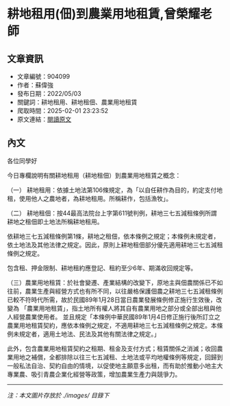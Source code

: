 # 耕地租用(佃)到農業用地租賃,曾榮耀老師

## 文章資訊
- 文章編號：904099
- 作者：蘇偉強
- 發布日期：2022/05/03
- 關鍵詞：耕地租用、耕地租佃、農業用地租賃
- 爬取時間：2025-02-01 23:23:52
- 原文連結：[閱讀原文](https://real-estate.get.com.tw/Columns/detail.aspx?no=904099)

## 內文


各位同學好


今日專欄說明有關耕地租用（耕地租佃）到農業用地租賃之概念：


（一）
耕地租用：依據土地法第106條規定，為「以自任耕作為目的，約定支付地租，使用他人之農地者，為耕地租用。所稱耕作，包括漁牧」。




（二）
耕地租佃：按44最高法院台上字第611號判例，耕地三七五減租條例所謂耕地之租佃即土地法所稱耕地租用。


依耕地三七五減租條例第1條，耕地之租佃，依本條例之規定；本條例未規定者，依土地法及其他法律之規定。因此，原則上耕地租佃部分優先適用耕地三七五減租條例之規定。


包含租、押金限制、耕地租約應登記、租約至少6年、期滿收回規定等。


（三）農業用地租賃：於社會變遷、產業結構的改變下，原地主與佃農關係已不如往前，農業生產與經營方式也有所不同，以往嚴格保護佃農之耕地三七五減租條例已較不符時代所需，故於民國89年1月28日當日農業發展條例修正施行生效後，改變為
「農業用地租賃」，指土地所有權人將其自有農業用地之部分或全部出租與他人經營農業使用者。
並且規定「本條例中華民國89年1月4日修正施行後所訂立之農業用地租賃契約，應依本條例之規定，不適用耕地三七五減租條例之規定。本條例未規定者，適用土地法、民法及其他有關法律之規定。」


此外，包含農業用地租賃契約之租期、租金及支付方式；租賃關係之消滅；收回農業用地之補償，全都排除以往三七五減租、土地法或平均地權條例等規定，回歸到一般私法自治、契約自由的情境，以促使地主願意多出租，而有助於推動小地主大專業農、吸引青農企業化經營等政策，增加農業生產力與競爭力。

---
*注：本文圖片存放於 ./images/ 目錄下*

